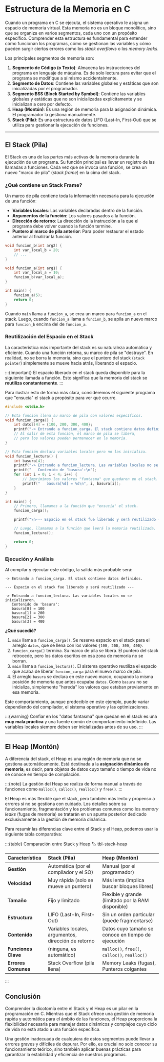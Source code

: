# Estructura de la Memoria en C

Cuando un programa en C se ejecuta, el sistema operativo le asigna un espacio de
memoria virtual. Esta memoria no es un bloque monolítico, sino que se organiza
en varios segmentos, cada uno con un propósito específico. Comprender esta
estructura es fundamental para entender cómo funcionan los programas, cómo se
gestionan las variables y cómo pueden surgir ciertos errores como los _stack
overflows_ o los _memory leaks_.

Los principales segmentos de memoria son:

1.  **Segmento de Código (o Texto)**: Almacena las instrucciones del programa en
    lenguaje de máquina. Es de solo lectura para evitar que el programa se
    modifique a sí mismo accidentalmente.
2.  **Segmento de Datos**: Contiene las variables globales y estáticas que son
    inicializadas por el programador.
3.  **Segmento BSS (Block Started by Symbol)**: Contiene las variables globales
    y estáticas que no son inicializadas explícitamente y se inicializan a cero
    por defecto.
4.  **Heap (Montón)**: Es una región de memoria para la asignación dinámica. El
    programador la gestiona manualmente.
5.  **Stack (Pila)**: Es una estructura de datos LIFO (Last-In, First-Out) que
    se utiliza para gestionar la ejecución de funciones.

---

## El Stack (Pila)

El Stack es una de las partes más activas de la memoria durante la ejecución de
un programa. Su función principal es llevar un registro de las llamadas a
funciones. Cada vez que se invoca una función, se crea un nuevo "marco de pila"
(_stack frame_) en la cima del stack.

### ¿Qué contiene un Stack Frame?

Un marco de pila contiene toda la información necesaria para la ejecución de una
función:

- **Variables locales**: Las variables declaradas dentro de la función.
- **Argumentos de la función**: Los valores pasados a la función.
- **Dirección de retorno**: La dirección de la instrucción a la que el programa
  debe volver cuando la función termine.
- **Puntero al marco de pila anterior**: Para poder restaurar el estado anterior
  al finalizar la función.

```c
void funcion_b(int arg2) {
    int var_local_b = 20;
    // ...
}

void funcion_a(int arg1) {
    int var_local_a = 10;
    funcion_b(var_local_a);
}

int main() {
    funcion_a(5);
    return 0;
}
```

Cuando `main` llama a `funcion_a`, se crea un marco para `funcion_a` en el
stack. Luego, cuando `funcion_a` llama a `funcion_b`, se apila un nuevo marco
para `funcion_b` encima del de `funcion_a`.

### Reutilización del Espacio en el Stack

La característica más importante del stack es su naturaleza automática y
eficiente. Cuando una función retorna, su marco de pila se "destruye". En
realidad, no se borra la memoria, sino que el puntero del stack
(`stack pointer`) simplemente se mueve hacia atrás, liberando el espacio.

:::{important} El espacio liberado en el stack queda disponible para la
siguiente llamada a función. Esto significa que la memoria del stack se
**reutiliza constantemente**. :::

Para ilustrar esto de forma más clara, consideremos el siguiente programa que
"ensucia" el stack a propósito para ver qué ocurre.

```c
#include <stdio.h>

// Esta función llena su marco de pila con valores específicos.
void funcion_carga() {
    int datos[4] = {100, 200, 300, 400};
    printf("-> Entrando a funcion_carga. El stack contiene datos definidos.\n");
    // Al salir de esta función, el marco de pila se libera,
    // pero los valores pueden permanecer en la memoria.
}

// Esta función declara variables locales pero no las inicializa.
void funcion_lectura() {
    int basura[4];
    printf("-> Entrando a funcion_lectura. Las variables locales no se inicializaron.\n");
    printf("   Contenido de 'basura':\n");
    for (int i = 0; i < 4; i++) {
        // Imprimimos los valores "fantasma" que quedaron en el stack.
        printf("   basura[%d] = %d\n", i, basura[i]);
    }
}

int main() {
    // Primero, llamamos a la función que "ensucia" el stack.
    funcion_carga();

    printf("\n--- Espacio en el stack fue liberado y será reutilizado ---\n\n");

    // Luego, llamamos a la función que leerá la memoria reutilizada.
    funcion_lectura();

    return 0;
}
```

### Ejecución y Análisis

Al compilar y ejecutar este código, la salida más probable será:

```text
-> Entrando a funcion_carga. El stack contiene datos definidos.

--- Espacio en el stack fue liberado y será reutilizado ---

-> Entrando a funcion_lectura. Las variables locales no se inicializaron.
   Contenido de 'basura':
   basura[0] = 100
   basura[1] = 200
   basura[2] = 300
   basura[3] = 400
```

**¿Qué sucedió?**

1.  `main` llama a `funcion_carga()`. Se reserva espacio en el stack para el
    arreglo `datos`, que se llena con los valores `{100, 200, 300, 400}`.
2.  `funcion_carga()` termina. Su marco de pila se libera. El puntero del stack
    retrocede, pero los datos escritos en esa zona de memoria no se borran.
3.  `main` llama a `funcion_lectura()`. El sistema operativo reutiliza el
    espacio que acaba de liberar `funcion_carga` para el nuevo marco de pila.
4.  El arreglo `basura` se declara en este nuevo marco, ocupando la misma
    posición de memoria que antes ocupaba `datos`. Como `basura` no se
    inicializa, simplemente "hereda" los valores que estaban previamente en esa
    memoria.

Este comportamiento, aunque predecible en este ejemplo, puede variar dependiendo
del compilador, el sistema operativo y las optimizaciones.

:::{warning} Confiar en los "datos fantasma" que quedan en el stack es una **muy
mala práctica** y una fuente común de comportamiento indefinido. Las variables
locales siempre deben ser inicializadas antes de su uso. :::

---

## El Heap (Montón)

A diferencia del stack, el Heap es una región de memoria que no se gestiona
automáticamente. Está destinada a la **asignación dinámica de memoria**, es
decir, para objetos de datos cuyo tamaño o tiempo de vida no se conoce en tiempo
de compilación.

:::{note} La gestión del Heap se realiza de forma manual a través de funciones
como `malloc()`, `calloc()`, `realloc()` y `free()`. :::

El Heap es más flexible que el stack, pero también más lento y propenso a
errores si no se gestiona con cuidado. Los detalles sobre su funcionamiento,
fragmentación y los problemas comunes como los _memory leaks_ (fugas de memoria)
se tratarán en un apunte posterior dedicado exclusivamente a la gestión de
memoria dinámica.

Para resumir las diferencias clave entre el Stack y el Heap, podemos usar la
siguiente tabla comparativa:

:::{table} Comparación entre Stack y Heap :label: tbl-stack-heap

| Característica      | Stack (Pila)                                        | Heap (Montón)                                      |
| :------------------ | :-------------------------------------------------- | :------------------------------------------------- |
| **Gestión**         | Automática (por el compilador y el SO)              | Manual (por el programador)                        |
| **Velocidad**       | Muy rápida (solo se mueve un puntero)               | Más lenta (implica buscar bloques libres)          |
| **Tamaño**          | Fijo y limitado                                     | Flexible y grande (limitado por la RAM disponible) |
| **Estructura**      | LIFO (Last-In, First-Out)                           | Sin un orden particular (puede fragmentarse)       |
| **Contenido**       | Variables locales, argumentos, dirección de retorno | Datos cuyo tamaño se conoce en tiempo de ejecución |
| **Funciones Clave** | (ninguna, es automático)                            | `malloc()`, `free()`, `calloc()`, `realloc()`      |
| **Errores Comunes** | Stack Overflow (pila llena)                         | Memory Leaks (fugas), Punteros colgantes           |

:::

## Conclusión

Comprender la dicotomía entre el Stack y el Heap es un pilar en la programación
en C. Mientras que el Stack ofrece una gestión de memoria rápida y automática
para el ámbito de las funciones, el Heap proporciona la flexibilidad necesaria
para manejar datos dinámicos y complejos cuyo ciclo de vida no está atado a una
función específica.

Una gestión inadecuada de cualquiera de estos segmentos puede llevar a errores
graves y difíciles de depurar. Por ello, es crucial no solo conocer su
funcionamiento teórico, sino también aplicar buenas prácticas para garantizar la
estabilidad y eficiencia de nuestros programas.

